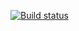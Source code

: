 [![Build status](https://ci.appveyor.com/api/projects/status/qkl6xu5j59x4f8b1?svg=true)](https://ci.appveyor.com/project/Acerbate92/patterns2)

